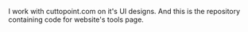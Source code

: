 I work with cuttopoint.com on it's UI designs. And this is the repository containing code for website's tools page.
